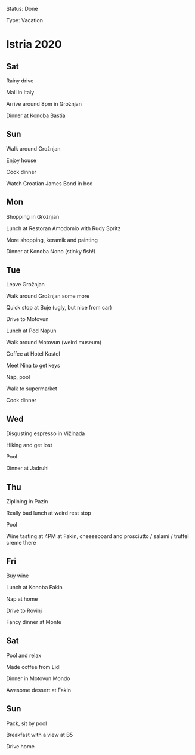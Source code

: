Status: Done

Type: Vacation

# Istria 2020

## Sat

Rainy drive

Mall in Italy

Arrive around 8pm in Grožnjan

Dinner at Konoba Bastia

## Sun

Walk around Grožnjan

Enjoy house

Cook dinner

Watch Croatian James Bond in bed

## Mon

Shopping in Grožnjan

Lunch at Restoran Amodomio with Rudy Spritz

More shopping, keramik and painting

Dinner at Konoba Nono (stinky fish!)

## Tue

Leave Grožnjan

Walk around Grožnjan some more

Quick stop at Buje (ugly, but nice from car)

Drive to Motovun

Lunch at Pod Napun

Walk around Motovun (weird museum)

Coffee at Hotel Kastel

Meet Nina to get keys

Nap, pool

Walk to supermarket

Cook dinner

## Wed

Disgusting espresso in Vižinada

Hiking and get lost

Pool

Dinner at Jadruhi

## Thu

Ziplining in Pazin

Really bad lunch at weird rest stop

Pool

Wine tasting at 4PM at Fakin, cheeseboard and prosciutto / salami / truffel creme there

## Fri

Buy wine

Lunch at Konoba Fakin

Nap at home

Drive to Rovinj

Fancy dinner at Monte

## Sat

Pool and relax

Made coffee from Lidl

Dinner in Motovun Mondo

Awesome dessert at Fakin

## Sun

Pack, sit by pool

Breakfast with a view at B5

Drive home



